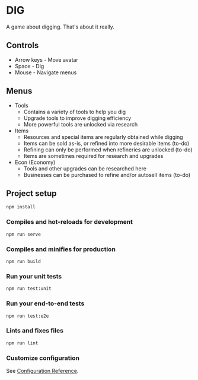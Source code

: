 # DIG

A game about digging. That's about it really.

## Controls

* Arrow keys - Move avatar
* Space - Dig
* Mouse - Navigate menus

## Menus

* Tools
  - Contains a variety of tools to help you dig
  - Upgrade tools to improve digging efficiency
  - More powerful tools are unlocked via research
* Items
  - Resources and special items are regularly obtained while digging
  - Items can be sold as-is, or refined into more desirable items (to-do)
  - Refining can only be performed when refineries are unlocked (to-do)
  - Items are sometimes required for research and upgrades
* Econ (Economy)
  - Tools and other upgrades can be researched here
  - Businesses can be purchased to refine and/or autosell items (to-do)


## Project setup
```
npm install
```

### Compiles and hot-reloads for development
```
npm run serve
```

### Compiles and minifies for production
```
npm run build
```

### Run your unit tests
```
npm run test:unit
```

### Run your end-to-end tests
```
npm run test:e2e
```

### Lints and fixes files
```
npm run lint
```

### Customize configuration
See [Configuration Reference](https://cli.vuejs.org/config/).
